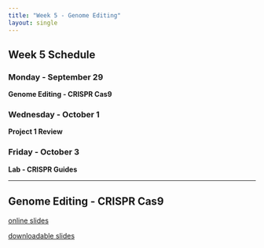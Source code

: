 ```yaml
---
title: "Week 5 - Genome Editing"
layout: single
---
```


## Week 5 Schedule

### Monday - September 29
**Genome Editing - CRISPR Cas9**

### Wednesday - October 1
**Project 1 Review**

### Friday - October 3
**Lab - CRISPR Guides**

---

## Genome Editing - CRISPR Cas9

[online slides](https://docs.google.com/presentation/d/1xMyk55-SOpEpTQtbAyhgfg0tqB0sAKuY4tJQId98mXg/present?usp=sharing)

[downloadable slides](https://docs.google.com/presentation/d/1xMyk55-SOpEpTQtbAyhgfg0tqB0sAKuY4tJQId98mXg/export/pptx)
